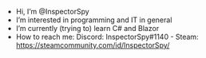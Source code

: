 - Hi, I’m @InspectorSpy
- I’m interested in programming and IT in general
- I’m currently (trying to) learn C# and Blazor
- How to reach me: 
        Discord: InspectorSpy#1140
      - Steam: https://steamcommunity.com/id/InspectorSpy/
